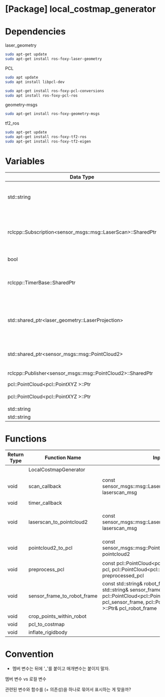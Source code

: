 # [Package] local_costmap_generator

# Dependencies

laser_geometry

```bash
sudo apt-get update
sudo apt-get install ros-foxy-laser-geometry
```

PCL

```bash
sudo apt update
sudo apt install libpcl-dev

sudo apt-get install ros-foxy-pcl-conversions
sudo apt install ros-foxy-pcl-ros
```

geometry-msgs

```bash
sudo apt-get install ros-foxy-geometry-msgs
```

tf2_ros

```bash
sudo apt-get update
sudo apt-get install ros-foxy-tf2-ros
sudo apt-get install ros-foxy-tf2-eigen
```

# Variables

|Data Type|Variable Name|Description|
|---|---|---|
|std::string|laserscan_topic|라이다 센서의 스캔 데이터를 수신하기 위해 토픽 이름을 저장다.|
|rclcpp::Subscription<sensor_msgs::msg::LaserScan>::SharedPtr|sub_laserscan_|토픽을 subscribe하기 위한 subscriber 객체를 나타내는 스마트 포인터|
|bool|is_laserscan_received_|LaserScan data 수신 여부|
|rclcpp::TimerBase::SharedPtr|timer_|주어진 주기마다 지정된 콜백함수를 호출하는 타이머|
|std::shared_ptr<laser_geometry::LaserProjection>|laser_projection_|laser_geometry 라이브러리에 있는 LaserProjection 클래스의 인스턴스|
|std::shared_ptr<sensor_msgs::msg::PointCloud2>|pointcloud2_|point cloud 데이터를 저장하는 스마트 포인터|
|rclcpp::Publisher<sensor_msgs::msg::PointCloud2>::SharedPtr|pub_pointcloud2_|PointCloud2 Publisher|
|pcl::PointCloud<pcl::PointXYZ >::Ptr|pcl_|PCL instance|
|pcl::PointCloud<pcl::PointXYZ >::Ptr|pcl_preprocessed_|전처리된 pcl 데이터를 저장한다.|
|std::string|robot_frame_id_||
|std::string|sensor_frame_id_||

# Functions

|Return Type|Function Name|Input|Description|Dependencies|
|---|---|---|---|---|
||LocalCostmapGenerator||생성자 함수||
|void|scan_callback|const sensor_msgs::msg::LaserScan::ConstSharedPtr laserscan_msg|LaserScan message를 subscribe할 때마다 호출되는 함수||
|void|timer_callback||일정 시간마다 호출되는 함수||
|void|laserscan_to_pointcloud2|const sensor_msgs::msg::LaserScan::ConstSharedPtr laserscan_msg|sensor_msgs::LaserScan을 sensor_msgs::PointCloud2로 변환한다.||
|void|pointcloud2_to_pcl|const sensor_msgs::msg::PointCloud2::ConstSharedPtr pointcloud2|sensor_msgs::PointCloud2를 pcl::PointCloud로 변환한다.|pcl_conversions, pcl_ros|
|void|preprocess_pcl|const pcl::PointCloud<pcl::PointXYZ >::ConstPtr pcl, pcl::PointCloud<pcl::PointXYZ >::Ptr& preprocessed_pcl||
|void|sensor_frame_to_robot_frame|const std::string& robot_frame_id, const std::string& sensor_frame_id, const pcl::PointCloud<pcl::PointXYZ >::ConstPtr& pcl_sensor_frame, pcl::PointCloud<pcl::PointXYZ >::Ptr& pcl_robot_frame|센서 프레임 좌표계를 로봇 프레임 좌표계로 변환한다.|geometry_msgs, tf2_ros, rclcpp, pcl_ros, Eigen|
|void|crop_points_within_robot||||
|void|pcl_to_costmap||||
|void|inflate_rigidbody||||

# Convention

- 멤버 변수는 뒤에 '_'를 붙이고 매개변수는 붙이지 말자.

멤버 변수 vs 로컬 변수

관련된 변수와 함수를 (+ 의존성)을 하나로 묶어서 표시하는 게 맞을까?
